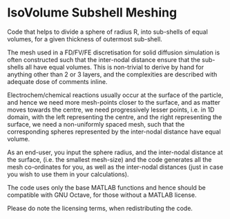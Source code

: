 # IsoVolume Subshell Meshing
Code that helps to divide a sphere of radius R, into sub-shells of equal volumes, for a given thickness of outermost sub-shell. 

The mesh used in a FD/FV/FE discretisation for solid diffusion
simulation is often constructed such that the inter-nodal distance ensure that the sub-shells all have equal volumes.
This is non-trivial to derive by hand for anything other than 2 or 3 layers,  and the complexities are described with adequate dose of comments inline.

Electrochem/chemical reactions usually occur at the surface of the particle, and hence we need more mesh-points closer to the surface, and as matter moves towards the centre, we need progressively lesser points, i.e. in 1D domain, with the left representing the centre, and the right representing the surface, we need a non-uniformly spaced mesh, such that the corresponding spheres represented by the inter-nodal distance have equal volume.

As an end-user, you input the sphere radius, and the inter-nodal distance at the surface, (i.e. the smallest mesh-size) and the code generates all the mesh co-ordinates for you, as well as the inter-nodal distances (just in case you wish to use them in your calculations).

The code uses only the base MATLAB functions and hence should be compatible with GNU Octave, for those without a MATLAB license.

Please do note the licensing terms, when redistributing the code.
